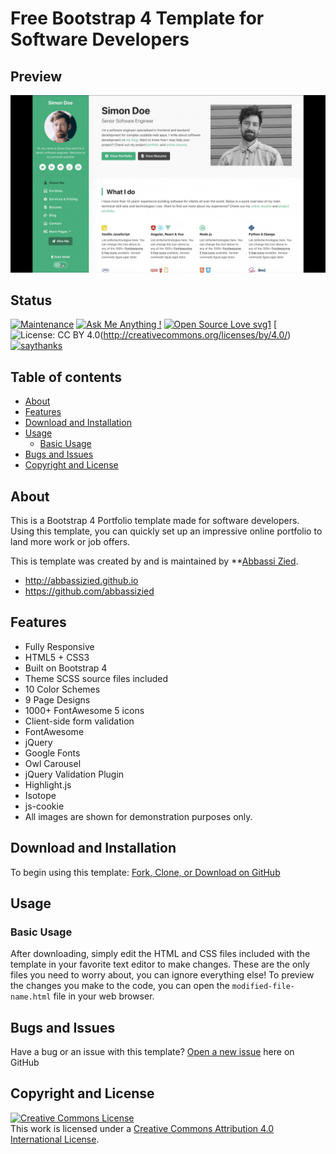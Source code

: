 # Free Bootstrap 4 Template for Software Developers
 
## Preview

![Free Bootstrap 4 Template for Software Developers Preview](assets/images/preview.gif) 

 
## Status

 
[![Maintenance](https://img.shields.io/badge/Maintained%3F-yes-green.svg)](https://GitHub.com/Naereen/StrapDown.js/graphs/commit-activity)
[![Ask Me Anything !](https://img.shields.io/badge/Ask%20me-anything-1abc9c.svg)](https://GitHub.com/Naereen/ama)
[![Open Source Love svg1](https://badges.frapsoft.com/os/v1/open-source.svg?v=103)](https://github.com/ellerbrock/open-source-badges/)
[![License: CC BY 4.0](https://img.shields.io/badge/License-CC%20BY%204.0-lightgrey.svg)(http://creativecommons.org/licenses/by/4.0/)
[![saythanks](https://img.shields.io/badge/say-thanks-ff69b4.svg)](https://saythanks.io/to/kennethreitz)

 
## Table of contents  
* [About](#About)
* [Features](#Features)
* [Download and Installation](#Download-and-Installation)
* [Usage](#Usage)
   * [Basic Usage](#Basic-Usage)
* [Bugs and Issues](#Bugs-and-Issues) 
* [Copyright and License](#Copyright-and-License) 
 
 
## About

This is a Bootstrap 4 Portfolio template made for software developers. Using this template, you can quickly set up an impressive online portfolio to land more work or job offers. 

This is template was created by and is maintained by **[Abbassi Zied](http://abbassizied.github.io/).

* http://abbassizied.github.io
* https://github.com/abbassizied


## Features
* Fully Responsive
* HTML5 + CSS3
* Built on Bootstrap 4
* Theme SCSS source files included
* 10 Color Schemes
* 9 Page Designs
* 1000+ FontAwesome 5 icons
* Client-side form validation
* FontAwesome
* jQuery
* Google Fonts
* Owl Carousel
* jQuery Validation Plugin
* Highlight.js
* Isotope
* js-cookie
* All images are shown for demonstration purposes only.


## Download and Installation

To begin using this template: [Fork, Clone, or Download on GitHub](https://github.com/abbassizied/Free-Bootstrap-4-Template-for-Software-Developers)

## Usage

### Basic Usage

After downloading, simply edit the HTML and CSS files included with the template in your favorite text editor to make changes. These are the only files you need to worry about, you can ignore everything else! To preview the changes you make to the code, you can open the `modified-file-name.html` file in your web browser.

## Bugs and Issues

Have a bug or an issue with this template? [Open a new issue](https://github.com/abbassizied/Free-Bootstrap-4-Template-for-Software-Developers/issues) here on GitHub


## Copyright and License

<a rel="license" href="http://creativecommons.org/licenses/by/4.0/"><img alt="Creative Commons License" style="border-width:0" src="https://i.creativecommons.org/l/by/4.0/88x31.png" /></a><br />This work is licensed under a <a rel="license" href="http://creativecommons.org/licenses/by/4.0/">Creative Commons Attribution 4.0 International License</a>.
